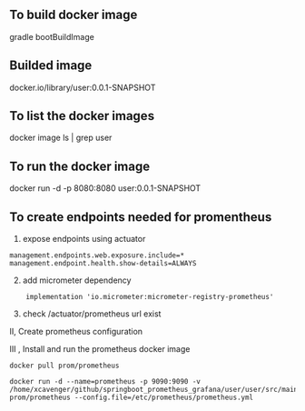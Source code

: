 To build docker image 
----------------------   
gradle bootBuildImage

Builded image 
-------------   
docker.io/library/user:0.0.1-SNAPSHOT

To list the docker images 
-------------------------   
docker image ls | grep user 

To run the docker image 
-----------------------   
docker run -d -p 8080:8080 user:0.0.1-SNAPSHOT


To create endpoints needed for promentheus 
-------------------------------------------- 
1) expose endpoints using actuator
```
management.endpoints.web.exposure.include=*
management.endpoint.health.show-details=ALWAYS
```

2) add micrometer dependency 
```
	implementation 'io.micrometer:micrometer-registry-prometheus'
```
3) check /actuator/prometheus url exist

II, Create prometheus configuration 


III , Install and run the prometheus docker image 
```agsl
docker pull prom/prometheus

docker run -d --name=prometheus -p 9090:9090 -v /home/xcavenger/github/springboot_prometheus_grafana/user/user/src/main/resources/prometheus.yml:/etc/prometheus/prometheus.yml prom/prometheus --config.file=/etc/prometheus/prometheus.yml 
```